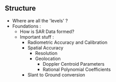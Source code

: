 ## Structure

* Where are all the 'levels' ?
* Foundations :
    * How is SAR Data formed?
    * Important stuff :
        * Radiometric Accuracy and Calibration
        * Spatial Accuracy
            * Resolution
            * Geolocation
                * Doppler Centroid Parameters
                * Rational Polynomial Coefficients
        * Slant to Ground conversion
